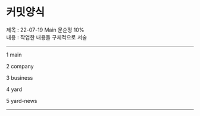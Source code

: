 # 커밋양식
제목 : 22-07-19 Main 문순정 10% <br>
내용 : 작업한 내용들 구체적으로 서술

---

1 main 

2 company

3 business

4 yard

5 yard-news

---
